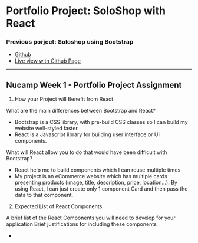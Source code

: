 # Portfolio Project: SoloShop with React

### Previous porject: Soloshop using Bootstrap

-   [Github](https://github.com/quachan888/SoloShop)
-   [Live view with Github Page](https://quachan888.github.io/SoloShop/)

---

## Nucamp Week 1 - Portfolio Project Assignment

1. How your Project will Benefit from React

What are the main differences between Bootstrap and React?

-   Bootstrap is a CSS library, with pre-build CSS classes so I can build my website well-styled faster.
-   React is a Javascript library for building user interface or UI components.

What will React allow you to do that would have been difficult with Bootstrap?

-   React help me to build components which I can reuse multiple times.
-   My project is an eCommerce website which has multiple cards presenting products (image, title, description, price, location...). By using React, I can just create only 1 component Card and then pass the data to that component.

2. Expected List of React Components

A brief list of the React Components you will need to develop for your application
Brief justifications for including these components

-
